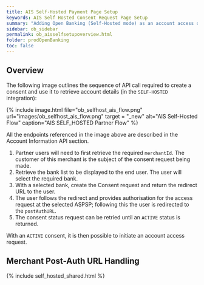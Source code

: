 ```yaml
---
title: AIS Self-Hosted Payment Page Setup
keywords: AIS Self Hosted Consent Request Page Setup
summary: "Adding Open Banking (Self-Hosted mode) as an account access option requires configuration as outlined below. In Self-Hosted mode you must develop your own user interface."
sidebar: ob_sidebar
permalink: ob_aisselfsetupoverview.html
folder: prodOpenBanking
toc: false
---
```


## Overview

The following image outlines the sequence of API call required to create a consent and use it to retrieve account details (in the `SELF-HOSTED` integration):

{% include image.html file="ob_selfhost_ais_flow.png" url="images/ob_selfhost_ais_flow.png" target = "_new" alt="AIS Self-Hosted Flow" caption="AIS SELF_HOSTED Partner Flow" %}

All the endpoints referenced in the image above are described in the Account Information API section.

1. Partner users will need to first retrieve the required `merchantId`. The customer of this merchant is the subject of the consent request being made.
1. Retrieve the bank list to be displayed to the end user. The user will select the required bank.
1. With a selected bank, create the Consent request and return the redirect URL to the user.
1. The user follows the redirect and provides authorisation for the access request at the selected ASPSP; following this the user is redirected to the `postAuthURL`. 
1. The consent status request can be retried until an `ACTIVE` status is returned.

With an `ACTIVE` consent, it is then possible to initiate an account access request.
## Merchant Post-Auth URL Handling
  {% include self_hosted_shared.html %}
